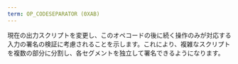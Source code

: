 ```yaml
---
term: OP_CODESEPARATOR (0XAB)
---
```


現在の出力スクリプトを変更し、このオペコードの後に続く操作のみが対応する入力の署名の検証に考慮されることを示します。これにより、複雑なスクリプトを複数の部分に分割し、各セグメントを独立して署名できるようになります。